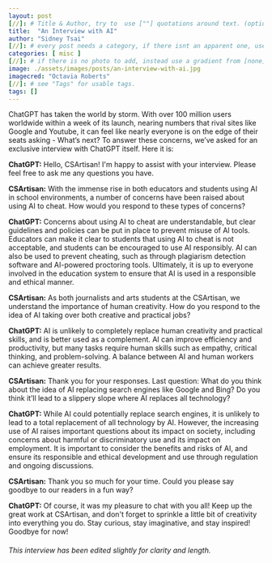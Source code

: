 ```yaml
---
layout: post
[//]: # Title & Author, try to  use [""] quotations around text. (optional, just formality).
title:  "An Interview with AI"
author: "Sidney Tsai"
[//]: # every post needs a category, if there isnt an apparent one, use [misc].
categories: [ misc ]
[//]: # if there is no photo to add, instead use a gradient from [none] folder by picking a number from 1-10. (all gradients are .jpg)
image: ./assets/images/posts/an-interview-with-ai.jpg
imagecred: "Octavia Roberts"
[//]: # see "Tags" for usable tags.
tags: []
---
```

ChatGPT has taken the world by storm. With over 100 million users worldwide within a week of its launch, nearing numbers that rival sites like Google and Youtube, it can feel like nearly everyone is on the edge of their seats asking - What’s next? To answer these concerns, we’ve asked for an exclusive interview with ChatGPT itself. Here it is:

__ChatGPT:__ Hello, CSArtisan! I'm happy to assist with your interview. Please feel free to ask me any questions you have.

__CSArtisan:__ With the immense rise in both educators and students using AI in school environments, a number of concerns have been raised about using AI to cheat. How would you respond to these types of concerns? 

__ChatGPT:__ Concerns about using AI to cheat are understandable, but clear guidelines and policies can be put in place to prevent misuse of AI tools. Educators can make it clear to students that using AI to cheat is not acceptable, and students can be encouraged to use AI responsibly. AI can also be used to prevent cheating, such as through plagiarism detection software and AI-powered proctoring tools. Ultimately, it is up to everyone involved in the education system to ensure that AI is used in a responsible and ethical manner.

__CSArtisan:__ As both journalists and arts students at the CSArtisan, we understand the importance of human creativity. How do you respond to the idea of AI taking over both creative and practical jobs? 

__ChatGPT:__ AI is unlikely to completely replace human creativity and practical skills, and is better used as a complement. AI can improve efficiency and productivity, but many tasks require human skills such as empathy, critical thinking, and problem-solving. A balance between AI and human workers can achieve greater results.

__CSArtisan:__ Thank you for your responses. Last question: What do you think about the idea of AI replacing search engines like Google and Bing? Do you think it’ll lead to a slippery slope where AI replaces all technology? 

__ChatGPT:__ While AI could potentially replace search engines, it is unlikely to lead to a total replacement of all technology by AI. However, the increasing use of AI raises important questions about its impact on society, including concerns about harmful or discriminatory use and its impact on employment. It is important to consider the benefits and risks of AI, and ensure its responsible and ethical development and use through regulation and ongoing discussions.

__CSArtisan:__ Thank you so much for your time. Could you please say goodbye to our readers in a fun way? 

__ChatGPT:__ Of course, it was my pleasure to chat with you all! Keep up the great work at CSArtisan, and don't forget to sprinkle a little bit of creativity into everything you do. Stay curious, stay imaginative, and stay inspired! Goodbye for now!

###### This interview has been edited slightly for clarity and length.